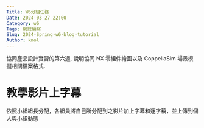 ```yaml
---
Title: W6分組任務
Date: 2024-03-27 22:00
Category: w6
Tags: 網誌編寫
Slug: 2024-Spring-w6-blog-tutorial
Author: kmol
---
```


協同產品設計實習的第六週, 說明協同 NX 零組件繪圖以及 CoppeliaSim 場景模擬相關檔案格式.

<!-- PELICAN_END_SUMMARY -->

# 教學影片上字幕
依照小組組長分配，各組員將自己所分配到之影片加上字幕和逐字稿，並上傳到個人與小組動態